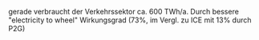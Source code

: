 gerade verbraucht der Verkehrssektor ca. 600 TWh/a. Durch bessere "electricity to wheel" Wirkungsgrad (73%, im Vergl. zu ICE mit 13% durch P2G)